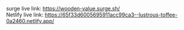 surge live link: https://wooden-value.surge.sh/
<br>
Netlify live link: https://65f33d6005695911acc99ca3--lustrous-toffee-0a2460.netlify.app/
